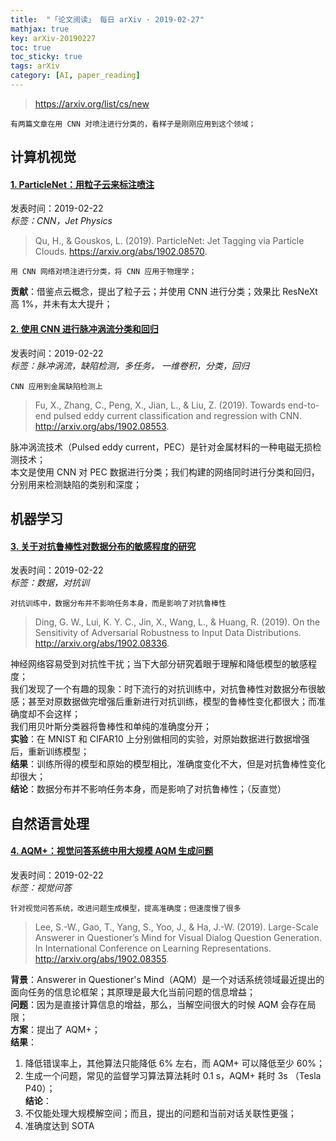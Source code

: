 ```yaml
---
title:  "「论文阅读」 每日 arXiv · 2019-02-27"
mathjax: true
key: arXiv-20190227
toc: true
toc_sticky: true
tags: arXiv
category: [AI, paper_reading]
---
```


><https://arxiv.org/list/cs/new>  

    有两篇文章在用 CNN 对喷注进行分类的，看样子是刚刚应用到这个领域；  


## 计算机视觉
#### [1. ParticleNet：用粒子云来标注喷注](http://cn.arxiv.org/abs/1902.08570)
发表时间：2019-02-22   
*标签：CNN，Jet Physics*  

<!--more-->

>Qu, H., & Gouskos, L. (2019). ParticleNet: Jet Tagging via Particle Clouds. <https://arxiv.org/abs/1902.08570>.    

    用 CNN 网络对喷注进行分类，将 CNN 应用于物理学；  

**贡献**：借鉴点云概念，提出了粒子云；并使用 CNN 进行分类；效果比 ResNeXt 高 1%，并未有太大提升；  


#### [2. 使用 CNN 进行脉冲涡流分类和回归](http://cn.arxiv.org/abs/1902.08553)  
发表时间：2019-02-22   
*标签：脉冲涡流，缺陷检测，多任务， 一维卷积，分类，回归*    

    CNN 应用到金属缺陷检测上

>Fu, X., Zhang, C., Peng, X., Jian, L., & Liu, Z. (2019). Towards end-to-end pulsed eddy current classification and regression with CNN. <http://arxiv.org/abs/1902.08553>.    

脉冲涡流技术（Pulsed eddy current，PEC）是针对金属材料的一种电磁无损检测技术；  
本文是使用 CNN 对 PEC 数据进行分类；我们构建的网络同时进行分类和回归，分别用来检测缺陷的类别和深度；  


## 机器学习

#### [3. 关于对抗鲁棒性对数据分布的敏感程度的研究](http://cn.arxiv.org/abs/1902.08336)  
发表时间：2019-02-22   
*标签：数据，对抗训*    

    对抗训练中，数据分布并不影响任务本身，而是影响了对抗鲁棒性

>Ding, G. W., Lui, K. Y. C., Jin, X., Wang, L., & Huang, R. (2019). On the Sensitivity of Adversarial Robustness to Input Data Distributions. <http://arxiv.org/abs/1902.08336>.   

神经网络容易受到对抗性干扰；当下大部分研究着眼于理解和降低模型的敏感程度；  
我们发现了一个有趣的现象：时下流行的对抗训练中，对抗鲁棒性对数据分布很敏感；甚至对原数据做完增强后重新进行对抗训练，模型的鲁棒性变化都很大；而准确度却不会这样；  
我们用贝叶斯分类器将鲁棒性和单纯的准确度分开；  
**实验**：在 MNIST 和 CIFAR10 上分别做相同的实验，对原始数据进行数据增强后，重新训练模型；  
**结果**：训练所得的模型和原始的模型相比，准确度变化不大，但是对抗鲁棒性变化却很大；  
**结论**：数据分布并不影响任务本身，而是影响了对抗鲁棒性；（反直觉）  


## 自然语言处理
#### [4. AQM+：视觉问答系统中用大规模 AQM 生成问题](http://cn.arxiv.org/abs/1902.08355)  
发表时间：2019-02-22   
*标签：视觉问答*    

    针对视觉问答系统，改进问题生成模型，提高准确度；但速度慢了很多  

>Lee, S.-W., Gao, T., Yang, S., Yoo, J., & Ha, J.-W. (2019). Large-Scale Answerer in Questioner’s Mind for Visual Dialog Question Generation. In International Conference on Learning Representations. <http://arxiv.org/abs/1902.08355>.  

**背景**：Answerer in Questioner's Mind（AQM）是一个对话系统领域最近提出的面向任务的信息论框架；其原理是最大化当前问题的信息增益；  
**问题**：因为是直接计算信息的增益，那么，当解空间很大的时候 AQM 会存在局限；  
**方案**：提出了 AQM+；  
**结果**：  
  1. 降低错误率上，其他算法只能降低 6% 左右，而 AQM+ 可以降低至少 60%；  
  2. 生成一个问题，常见的监督学习算法算法耗时 0.1 s，AQM+ 耗时 3s （Tesla P40）；  
**结论**：  
  1. 不仅能处理大规模解空间；而且，提出的问题和当前对话关联性更强；  
  2. 准确度达到 SOTA  
